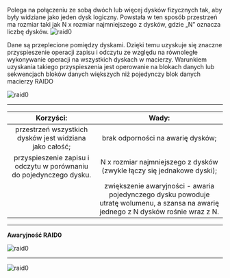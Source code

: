 Polega na połączeniu ze sobą dwóch lub więcej dysków fizycznych tak, aby były widziane jako jeden dysk logiczny. Powstała w ten sposób przestrzeń ma rozmiar taki jak N x rozmiar najmniejszego z dysków, gdzie „N” oznacza liczbę dysków.
![raid0](3_2_1_raid0.png)



Dane są przeplecione pomiędzy dyskami. Dzięki temu uzyskuje się znaczne przyspieszenie operacji zapisu i odczytu ze względu na równoległe wykonywanie operacji na wszystkich dyskach w macierzy. Warunkiem uzyskania takiego przyspieszenia jest operowanie na blokach danych lub sekwencjach bloków danych większych niż pojedynczy blok danych macierzy RAIDO

![raid0](3_2_1_raid01.png)

___
|                                    Korzyści:                                  |                                                                       Wady:                                                                      |
|:-----------------------------------------------------------------------------:|:------------------------------------------------------------------------------------------------------------------------------------------------:|
|           przestrzeń   wszystkich dysków jest widziana jako całość;          |                                                        brak   odporności na awarię dysków;                                                      |
|     przyspieszenie   zapisu i odczytu w porównaniu do pojedynczego dysku.    |                                     N   x rozmiar najmniejszego z dysków (zwykle łączy się jednakowe dyski);                                    |
|                                                                               |     zwiększenie   awaryjności - awaria pojedynczego dysku powoduje utratę wolumenu, a szansa na   awarię jednego z N dysków rośnie wraz z N.    |
___
**Awaryjność RAID0**

![raid0](3_2_1_raid02.png)
___
![raid0](3_2_1_raid0_1.png)

